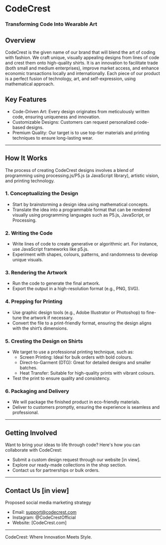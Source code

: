 # CodeCrest  

### Transforming Code Into Wearable Art  

## Overview  
CodeCrest is the given name of our brand that will blend the art of coding with fashion. We craft unique, visually appealing designs from lines of code and crest them onto high-quality shirts. It is an innovation to facilitate trade (both small and medium enterprises), improve market access, and enhance economic transactions locally and internationally. Each piece of our product is a perfect fusion of technology, art, and self-expression, using mathematical approach.  

## Key Features  
- Code-Driven Art: Every design originates from meticulously written code, ensuring uniqueness and innovation.  
- Customizable Designs: Customers can request personalized code-based designs.  
- Premium Quality: Our target is to use top-tier materials and printing techniques to ensure long-lasting wear.  

---

## How It Works  
The process of creating CodeCrest designs involves a blend of programming using processing.js/P5.js (a JavaScript library), artistic vision, and printing technology.  

### 1. Conceptualizing the Design  
- Start by brainstorming a design idea using mathematical concepts.  
- Translate the idea into a programmable format that can be rendered visually using programming languages such as P5.js, JavaScript, or Processing.  

### 2. Writing the Code  
- Write lines of code to create generative or algorithmic art. For instance, use JavaScript frameworks like p5.js.  
- Experiment with shapes, colours, patterns, and randomness to develop unique visuals.  

### 3. Rendering the Artwork  
- Run the code to generate the final artwork.  
- Export the output in a high-resolution format (e.g., PNG, SVG).  

### 4. Prepping for Printing  
- Use graphic design tools (e.g., Adobe Illustrator or Photoshop) to fine-tune the artwork if necessary.  
- Convert the file to a print-friendly format, ensuring the design aligns with the shirt’s dimensions.  

### 5. Cresting the Design on Shirts  
- We target to use a professional printing technique, such as:  
  - Screen Printing: Ideal for bulk orders with bold colours.  
  - Direct-to-Garment (DTG): Great for detailed designs and smaller batches.  
  - Heat Transfer: Suitable for high-quality prints with vibrant colours.  
- Test the print to ensure quality and consistency.  

### 6. Packaging and Delivery 
- We will package the finished product in eco-friendly materials.  
- Deliver to customers promptly, ensuring the experience is seamless and professional.  

---

## Getting Involved  
Want to bring your ideas to life through code? Here's how you can collaborate with CodeCrest:  
- Submit a custom design request through our website [in view].  
- Explore our ready-made collections in the shop section.  
- Contact us for partnerships or bulk orders.  

---

## Contact Us [in view]
Proposed social media marketing strategy
- Email: support@codecrest.com 
- Instagram: @CodeCrestOfficial  
- Website: [CodeCrest.com]

---

CodeCrest: Where Innovation Meets Style.  
```